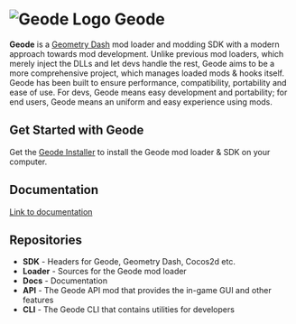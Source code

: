 # ![Geode Logo](https://github.com/geode-sdk.png?size=40) Geode

**Geode** is a [Geometry Dash](https://store.steampowered.com/app/322170/Geometry_Dash/) mod loader and modding SDK with a modern approach towards mod development. Unlike previous mod loaders, which merely inject the DLLs and let devs handle the rest, Geode aims to be a more comprehensive project, which manages loaded mods & hooks itself. Geode has been built to ensure performance, compatibility, portability and ease of use. For devs, Geode means easy development and portability; for end users, Geode means an uniform and easy experience using mods.

## Get Started with Geode

Get the [Geode Installer](https://github.com/geode-sdk/installer/releases/latest) to install the Geode mod loader & SDK on your computer.

## Documentation

[Link to documentation](https://geode-sdk.github.io/docs)

## Repositories

 * **SDK** - Headers for Geode, Geometry Dash, Cocos2d etc.
 * **Loader** - Sources for the Geode mod loader
 * **Docs** - Documentation
 * **API** - The Geode API mod that provides the in-game GUI and other features
 * **CLI** - The Geode CLI that contains utilities for developers
